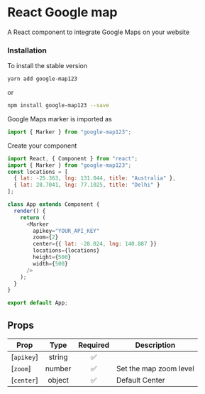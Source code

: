 # React Google map

A React component to integrate Google Maps on your website

### Installation

To install the stable version

```sh
yarn add google-map123
```

or

```sh
npm install google-map123 --save
```

Google Maps marker is imported as

```js
import { Marker } from "google-map123";
```

Create your component

```js
import React, { Component } from "react";
import { Marker } from "google-map123";
const locations = [
  { lat: -25.363, lng: 131.044, title: "Australia" },
  { lat: 28.7041, lng: 77.1025, title: "Delhi" }
];

class App extends Component {
  render() {
    return (
      <Marker
        apikey="YOUR_API_KEY"
        zoom={2}
        center={{ lat: -28.024, lng: 140.887 }}
        locations={locations}
        height={500}
        width={500}
      />
    );
  }
}

export default App;
```

## Props

| Prop       |  Type  |      Required      | Description            |
| ---------- | :----: | :----------------: | ---------------------- |
| [`apikey`] | string | :white_check_mark: |                        | Your `Google Maps API` Key |
| [`zoom`]   | number | :white_check_mark:  | Set the map zoom level |
| [`center`] | object | :white_check_mark: | Default Center         |
